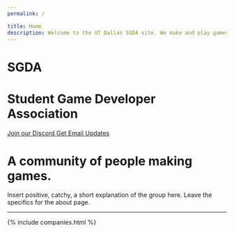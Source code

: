 ```yaml
---
permalink: /

title: Home
description: Welcome to the UT Dallas SGDA site. We make and play games!
---
```


<!-- {% include hero-tileable-bg.html
    path="TileablePatternBlue-168.png"
    text="The University of Texas at Dallas<br/>Student Game Developer Association"
    text-small="UTD SGDA"
%} -->

<div class="ignore content-wrapper">
    <div class="content flex flex-column items-center">
        <h1 class="logo-shadow-cascade pb-4"> SGDA </h1>
        <!-- <img class="w-full md:w-1/2 mt-8 mb-4 lg:mb-0" src="/assets/images/sgdao_logo_shirt.png"> -->
        <!-- <h1 class="mt-0 mb-4 display-none lg:display-block"> Student Game Developer Association </h1> -->
        <h1 class="mt-0 mb-8 lg:mb-4 text-center"> Student Game Developer Association </h1>
        <div class="flex flex-column lg:flex-row">
            <a class="button mb-4 lg:mb-12" href="/discord"> <i class="icon-discord" aria-hidden="true"></i> Join our Discord </a>
            <a class="button mb-4 lg:mb-12 lg:ml-4" href="/mailing"> <i class="icon-envelope" aria-hidden="true"></i> Get Email Updates </a>
        </div>
    </div>
</div>

<!-- <div class="pt-4"></div> -->

# A community of people making games.

Insert positive, catchy, a short explanation of the group here. Leave the specifics for the about page.

<div class="pt-6"></div>

---

<div class="pt-6"></div>

{% include companies.html %}

<div class="pt-8 lg:pt-12"></div>
<div class="pt-8"></div>